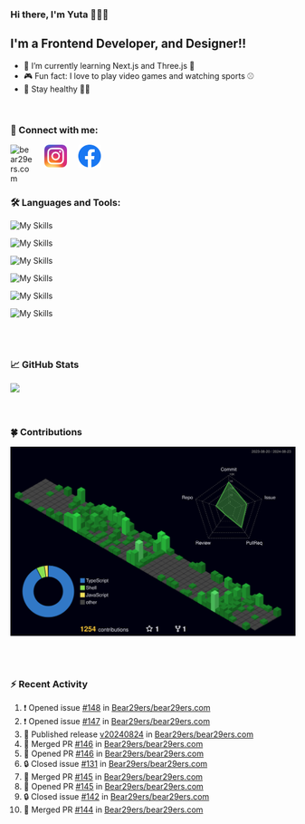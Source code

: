 ### Hi there, I'm Yuta 🤟🏻🐻

## I'm a Frontend Developer, and Designer!!

- 🌱 I’m currently learning Next.js and Three.js 🤣
- 🎮 Fun fact: I love to play video games and watching sports ⚾️
- 🏃 Stay healthy 🏋🏻

<br />

### :wave: Connect with me:

[<img align="left" alt="bear29ers.com" width="40px" src="https://user-images.githubusercontent.com/39920490/156489586-f125813b-e344-46d6-9306-f5786684b976.jpg" style="margin-right: 20px;" />](https://bear29ers.com)
[<img align="left" alt="Yuta Okuma | Instagram" width="40px" src="https://github.com/github/explore/blob/main/topics/instagram/instagram.png?raw=true" style="margin-right: 20px;" />](https://www.instagram.com/bear29ers/)
[<img align="left" alt="Yuta Okuma | Facebook" width="40px" src="https://github.com/github/explore/blob/main/topics/facebook/facebook.png?raw=true" style="margin-right: 20px;" />](https://www.facebook.com/bear29ers/)

<!-- [<img align="left" alt="Yuta Okuma | Wantedly" width="40px" src="https://user-images.githubusercontent.com/39920490/156489528-fdc520d6-10f1-43b6-8bf8-fadf8dcf1a90.jpg" style="margin-right: 20px;" />](https://www.wantedly.com/id/yuta_okuma_b) -->

<br />
<br />
<br />
<br />

### :hammer_and_wrench: Languages and Tools:

![My Skills](https://skillicons.dev/icons?i=html,css,sass,bootstrap,tailwind,js,ts,jquery,threejs,react)

![My Skills](https://skillicons.dev/icons?i=styledcomponents,emotion,materialui,nextjs,vercel,vue,nuxt,pinia,nodejs,express)

![My Skills](https://skillicons.dev/icons?i=webpack,vite,jest,vitest,babel,regex,npm,pnpm,php,laravel)

![My Skills](https://skillicons.dev/icons?i=mysql,sqlite,docker,git,github,githubactions,aws,firebase,vim,neovim)

![My Skills](https://skillicons.dev/icons?i=linux,bash,lua,markdown,svg,webstorm,vscode,atom,figma,xd)

![My Skills](https://skillicons.dev/icons?i=ps,ai,pr,ae,postman,sentry,codepen,stackoverflow,discord,apple)

<br />
<br />

### :chart_with_upwards_trend: GitHub Stats

<div style="display: flex;">
    <a href="https://github.com/Bear29ers">
        <img height="220px;" src="https://github-readme-stats-bear29ers.vercel.app/api?username=Bear29ers&show_icons=true&theme=bear">
    </a>
</div>

<br />
<br />

### :four_leaf_clover: Contributions

![](./profile-3d-contrib/profile-night-green.svg)

<br />
<br />

### :zap: Recent Activity

<!--START_SECTION:activity-->

1. ❗ Opened issue [#148](https://github.com/Bear29ers/bear29ers.com/issues/148) in [Bear29ers/bear29ers.com](https://github.com/Bear29ers/bear29ers.com)
2. ❗ Opened issue [#147](https://github.com/Bear29ers/bear29ers.com/issues/147) in [Bear29ers/bear29ers.com](https://github.com/Bear29ers/bear29ers.com)
3. 🚀 Published release [v20240824](https://github.com/Bear29ers/bear29ers.com/releases/tag/v20240824) in [Bear29ers/bear29ers.com](https://github.com/Bear29ers/bear29ers.com)
4. 🎉 Merged PR [#146](https://github.com/Bear29ers/bear29ers.com/pull/146) in [Bear29ers/bear29ers.com](https://github.com/Bear29ers/bear29ers.com)
5. 💪 Opened PR [#146](https://github.com/Bear29ers/bear29ers.com/pull/146) in [Bear29ers/bear29ers.com](https://github.com/Bear29ers/bear29ers.com)
6. 🔒 Closed issue [#131](https://github.com/Bear29ers/bear29ers.com/issues/131) in [Bear29ers/bear29ers.com](https://github.com/Bear29ers/bear29ers.com)
7. 🎉 Merged PR [#145](https://github.com/Bear29ers/bear29ers.com/pull/145) in [Bear29ers/bear29ers.com](https://github.com/Bear29ers/bear29ers.com)
8. 💪 Opened PR [#145](https://github.com/Bear29ers/bear29ers.com/pull/145) in [Bear29ers/bear29ers.com](https://github.com/Bear29ers/bear29ers.com)
9. 🔒 Closed issue [#142](https://github.com/Bear29ers/bear29ers.com/issues/142) in [Bear29ers/bear29ers.com](https://github.com/Bear29ers/bear29ers.com)
10. 🎉 Merged PR [#144](https://github.com/Bear29ers/bear29ers.com/pull/144) in [Bear29ers/bear29ers.com](https://github.com/Bear29ers/bear29ers.com)

<!--END_SECTION:activity-->
